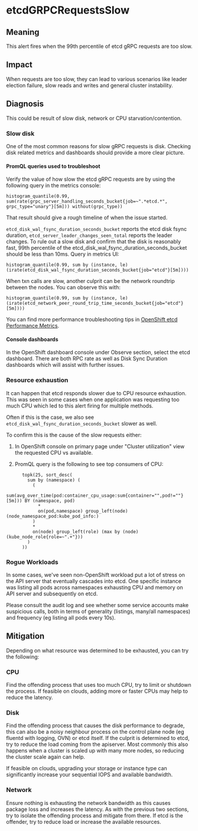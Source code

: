 # etcdGRPCRequestsSlow

## Meaning

This alert fires when the 99th percentile of etcd gRPC requests are too slow.

## Impact

When requests are too slow, they can lead to various scenarios like leader
election failure, slow reads and writes and general cluster instability.

## Diagnosis

This could be result of slow disk, network or CPU starvation/contention.

### Slow disk

One of the most common reasons for slow gRPC requests is disk. Checking disk
related metrics and dashboards should provide a more clear picture.

#### PromQL queries used to troubleshoot

Verify the value of how slow the etcd gRPC requests are by using the following
query in the metrics console:

```console
histogram_quantile(0.99, sum(rate(grpc_server_handling_seconds_bucket{job=~".*etcd.*", grpc_type="unary"}[5m])) without(grpc_type))
```
That result should give a rough timeline of when the issue started.

`etcd_disk_wal_fsync_duration_seconds_bucket` reports the etcd disk fsync
duration, `etcd_server_leader_changes_seen_total` reports the leader changes. To
rule out a slow disk and confirm that the disk is reasonably fast, 99th
percentile of the etcd_disk_wal_fsync_duration_seconds_bucket should be less
than 10ms. Query in metrics UI:

```console
histogram_quantile(0.99, sum by (instance, le) (irate(etcd_disk_wal_fsync_duration_seconds_bucket{job="etcd"}[5m])))
```

When txn calls are slow, another culprit can be the network roundtrip between the nodes. You can observe this with:

```console
histogram_quantile(0.99, sum by (instance, le) (irate(etcd_network_peer_round_trip_time_seconds_bucket{job="etcd"}[5m])))
```


You can find more performance troubleshooting tips in [OpenShift etcd Performance Metrics](https://github.com/openshift/cluster-etcd-operator/blob/master/docs/performance-metrics.md).

#### Console dashboards

In the OpenShift dashboard console under Observe section, select the etcd
dashboard. There are both RPC rate as well as Disk Sync Duration dashboards
which will assist with further issues.

### Resource exhaustion

It can happen that etcd responds slower due to CPU resource exhaustion.
This was seen in some cases when one application was requesting too much CPU
which led to this alert firing for multiple methods.

Often if this is the case, we also see
`etcd_disk_wal_fsync_duration_seconds_bucket` slower as well.

To confirm this is the cause of the slow requests either:

1. In OpenShift console on primary page under "Cluster utilization" view the
   requested CPU vs available.

2. PromQL query is the following to see top consumers of CPU:

```console
      topk(25, sort_desc(
        sum by (namespace) (
          (
            sum(avg_over_time(pod:container_cpu_usage:sum{container="",pod!=""}[5m])) BY (namespace, pod)
            *
            on(pod,namespace) group_left(node) (node_namespace_pod:kube_pod_info:)
          )
          *
          on(node) group_left(role) (max by (node) (kube_node_role{role=~".+"}))
        )
      ))
```

### Rogue Workloads

In some cases, we've seen non-OpenShift workload put a lot of stress on the API server that eventually cascades into etcd. 
One specific instance was listing all pods across namespaces exhausting CPU and memory on API server and subsequently on etcd.

Please consult the audit log and see whether some service accounts make suspicious calls, both in terms of generality (listings, many/all namespaces) and frequency (eg listing all pods every 10s).


## Mitigation

Depending on what resource was determined to be exhausted, you can try the following:

### CPU

Find the offending process that uses too much CPU, try to limit or shutdown the process.
If feasible on clouds, adding more or faster CPUs may help to reduce the latency.


### Disk

Find the offending process that causes the disk performance to degrade, this can also be a noisy neighbour process on the control plane node (eg fluentd with logging, OVN) or etcd itself. If the culprit is determined to etcd, try to reduce the load coming from the apiserver. Most commonly this also happens when a cluster is scaled up with many more nodes, so reducing the cluster scale again can help.

If feasible on clouds, upgrading your storage or instance type can significantly increase your sequential IOPS and available bandwidth.


### Network

Ensure nothing is exhausting the network bandwidth as this causes package loss and increases the latency.
As with the previous two sections, try to isolate the offending process and mitigate from there. 
If etcd is the offender, try to reduce load or increase the available resources.

